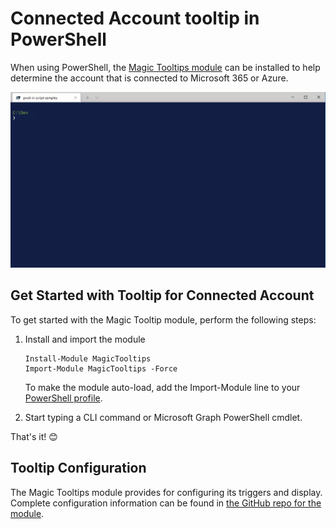# Connected Account tooltip in PowerShell

When using PowerShell, the [Magic Tooltips module](https://www.powershellgallery.com/packages/MagicTooltips) can be installed to help determine the account that is connected to Microsoft 365 or Azure.

![Magic Tooltip displaying the account connected to Microsoft Graph](./assets/contributing/powershell-tooltip.gif)

## Get Started with Tooltip for Connected Account

To get started with the Magic Tooltip module, perform the following steps:

1. Install and import the module

    ```
    Install-Module MagicTooltips
    Import-Module MagicTooltips -Force
    ```

    To make the module auto-load, add the Import-Module line to your [PowerShell profile](#powershell-profile).

2. Start typing a CLI command or Microsoft Graph PowerShell cmdlet.

That's it! 😊

## Tooltip Configuration

The Magic Tooltips module provides for configuring its triggers and display. Complete configuration information can be found in [the GitHub repo for the module](https://github.com/pschaeflein/MagicTooltips).
